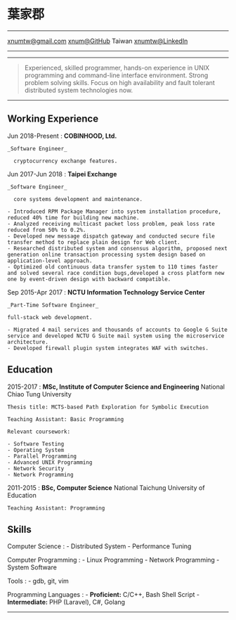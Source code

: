 葉家郡
============

-------------------    ---------------------
xnumtw@gmail.com                [xnum@GitHub](https://github.com/xnum)
Taiwan                      [xnumtw@LinkedIn](https://www.linkedin.com/in/xnumtw/)
-------------------    ---------------------

----

>  Experienced, skilled programmer, hands-on experience in
>  UNIX programming and command-line interface environment.
>  Strong problem solving skills. Focus on high availability
>  and fault tolerant distributed system technologies now.

----


Working Experience
----------

Jun 2018-Present
:   **COBINHOOD, Ltd.**

    _Software Engineer_

      cryptocurrency exchange features.

Jun 2017-Jun 2018
:   **Taipei Exchange**

    _Software Engineer_

      core systems development and maintenance.

    - Introduced RPM Package Manager into system installation procedure, reduced 40% time for building new machine.
    - Analyzed receiving multicast packet loss problem, peak loss rate reduced from 50% to 0.2%.
    - Developed new message dispatch gateway and conducted secure file transfer method to replace plain design for Web client.
    - Researched distributed system and consensus algorithm, proposed next generation online transaction processing system design based on application-level approach.
    - Optimized old continuous data transfer system to 110 times faster and solved several race condition bugs,developed a cross platform new one by event-driven design with backward compatible.

Sep 2015-Apr 2017
:   **NCTU Information Technology Service Center**

    _Part-Time Software Engineer_

    full-stack web development.

    - Migrated 4 mail services and thousands of accounts to Google G Suite service and developed NCTU G Suite mail system using the microservice architecture.
    - Developed firewall plugin system integrates WAF with switches.

Education
---------

2015-2017
:   **MSc, Institute of Computer Science and Engineering** National Chiao Tung University

    Thesis title: MCTS-based Path Exploration for Symbolic Execution

    Teaching Assistant: Basic Programming

    Relevant coursework:

    - Software Testing
    - Operating System
    - Parallel Programming
    - Advanced UNIX Programming
    - Network Security
    - Network Programming

2011-2015
:   **BSc, Computer Science** National Taichung University of Education

    Teaching Assistant: Programming

Skills
--------------------

Computer Science
:   - Distributed System
    - Performance Tuning

Computer Programming
:   - Linux Programming
    - Network Programming
    - System Software

Tools
:   - gdb, git, vim

Programming Languages
:   - **Proficient:** C/C++, Bash Shell Script
    - **Intermediate:** PHP (Laravel), C#, Golang

----

